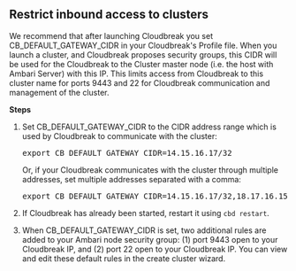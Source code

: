 
## Restrict inbound access to clusters 

We recommend that after launching Cloudbreak you set CB_DEFAULT_GATEWAY_CIDR in your Cloudbreak's Profile file.
When you launch a cluster, and Cloudbreak proposes security groups, this CIDR will be used
for the Cloudbreak to the Cluster master node (i.e. the host with Ambari Server) with this IP. This limits access
from Cloudbreak to this cluster name for ports 9443 and 22 for Cloudbreak communication and management of the cluster.

**Steps** 

1. Set CB_DEFAULT_GATEWAY_CIDR to the CIDR address range which is used by Cloudbreak to communicate with the cluster:
    
    <pre>export CB_DEFAULT_GATEWAY_CIDR=14.15.16.17/32</pre>
    
    Or, if your Cloudbreak communicates with the cluster through multiple addresses, set multiple addresses separated with a comma:
    
    <pre>export CB_DEFAULT_GATEWAY_CIDR=14.15.16.17/32,18.17.16.15/32</pre>
    
2. If Cloudbreak has already been started, restart it using `cbd restart`.     
    
3. When CB_DEFAULT_GATEWAY_CIDR is set, two additional rules are added to your Ambari node security group: (1) port 9443 open to your Cloudbreak IP, and (2) port 22 open to your Cloudbreak IP. You can view and edit these default rules in the create cluster wizard. 


